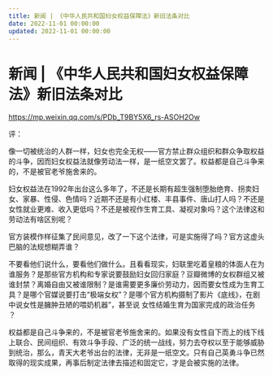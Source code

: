 ```yaml
---
title: 新闻 | 《中华人民共和国妇女权益保障法》新旧法条对比
date: 2022-11-01 00:00:00
updated: 2022-11-01 00:00:00
---
```


# 新闻 | 《中华人民共和国妇女权益保障法》新旧法条对比

https://mp.weixin.qq.com/s/PDb_T9BY5X6_rs-ASOH2Ow

评：

像一切被统治的人群一样，妇女也完全无权——官方禁止群众组织和群众争取权益的斗争，因而妇女权益法就像劳动法一样，是一纸空文罢了。权益都是自己斗争来的，不是被官老爷施舍来的。

妇女权益法在1992年出台这么多年了，不还是长期有超生强制堕胎绝育、拐卖妇女、家暴、性侵、色情吗？近期不还是有小红楼、丰县事件、唐山打人吗？不还是女性就业更难、收入更低吗？不还是被视作生育工具、凝视对象吗？这个法律这和劳动法有啥区别呢？

官方装模作样征集了民间意见，改了一下这个法律，可是实施得了吗？官方这虚头巴脑的法规想糊弄谁？

不要看他们说什么，要看他们做什么。且看看现实，妇联里吃着皇粮的体面人在为谁服务？是那些官方机构和专家说要鼓励妇女回归家庭？豆瓣微博的女权群组又被谁封禁？离婚自由又被谁限制？是谁需要更多廉价劳动力，因而要女性成为生育工具？是哪个官媒说要打击“极端女权”？是哪个官方机构摄制了影片《底线》，在剧中说女性是臃肿丑陋的喂奶机器”，甚至说 女性结婚生育为国家完成的政治任务 ？

权益都是自己斗争来的，不是被官老爷施舍来的。如果没有女性自下而上的线下线上联合、民间组织、有效斗争手段、广泛的统一战线，努力去夺权以至于能够威胁到统治，那么，青天大老爷出台的法律，无非是一纸空文。只有自己英勇斗争已然取得的现实成果，再事后制定法律去描述和固定它，才是会被实施的法律。
